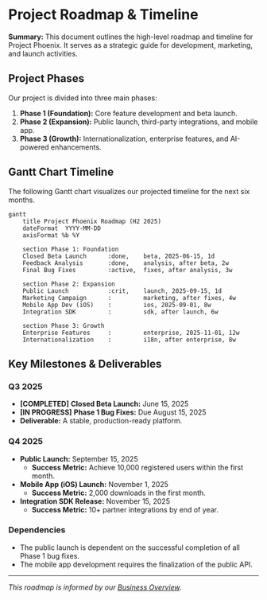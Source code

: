 # Project Roadmap & Timeline

**Summary:** This document outlines the high-level roadmap and timeline for Project Phoenix. It serves as a strategic guide for development, marketing, and launch activities.

## Project Phases

Our project is divided into three main phases:
1.  **Phase 1 (Foundation):** Core feature development and beta launch.
2.  **Phase 2 (Expansion):** Public launch, third-party integrations, and mobile app.
3.  **Phase 3 (Growth):** Internationalization, enterprise features, and AI-powered enhancements.

## Gantt Chart Timeline

The following Gantt chart visualizes our projected timeline for the next six months.

```mermaid
gantt
    title Project Phoenix Roadmap (H2 2025)
    dateFormat  YYYY-MM-DD
    axisFormat %b %Y
    
    section Phase 1: Foundation
    Closed Beta Launch      :done,    beta, 2025-06-15, 1d
    Feedback Analysis       :done,    analysis, after beta, 2w
    Final Bug Fixes         :active,  fixes, after analysis, 3w

    section Phase 2: Expansion
    Public Launch           :crit,    launch, 2025-09-15, 1d
    Marketing Campaign      :         marketing, after fixes, 4w
    Mobile App Dev (iOS)    :         ios, 2025-09-01, 8w
    Integration SDK         :         sdk, after launch, 6w

    section Phase 3: Growth
    Enterprise Features     :         enterprise, 2025-11-01, 12w
    Internationalization    :         i18n, after enterprise, 8w
```

## Key Milestones & Deliverables

### Q3 2025
- **[COMPLETED]** **Closed Beta Launch:** June 15, 2025
- **[IN PROGRESS]** **Phase 1 Bug Fixes:** Due August 15, 2025
- **Deliverable:** A stable, production-ready platform.

### Q4 2025
- **Public Launch:** September 15, 2025
  - **Success Metric:** Achieve 10,000 registered users within the first month.
- **Mobile App (iOS) Launch:** November 1, 2025
  - **Success Metric:** 2,000 downloads in the first month.
- **Integration SDK Release:** November 15, 2025
  - **Success Metric:** 10+ partner integrations by end of year.

### Dependencies
- The public launch is dependent on the successful completion of all Phase 1 bug fixes.
- The mobile app development requires the finalization of the public API.

---
*This roadmap is informed by our [Business Overview](../specifications/business/overview.md).*
